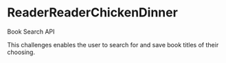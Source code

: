 # ReaderReaderChickenDinner
Book Search API

This challenges enables the user to search for and save book titles of their choosing.

